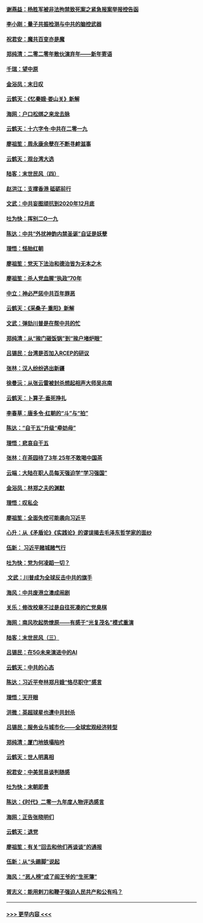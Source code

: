 #### [谢燕益：杨胜军被非法拘禁致死案之紧急报案举报控告函](../pages/nsc993/n11756134.md?t=01011055) 
#### [李小刚：量子共振检测与中共的脑控武器](../pages/nsc993/n11754518.md?t=01011055) 
#### [祝君安：魔共百变亦是魔](../pages/nsc993/n11754469.md?t=01011055) 
#### [郑纯清：二零二零年散伙演弃年——新年寄语](../pages/nsc993/n11754195.md?t=01011055) 
#### [千瑞：望中原](../pages/nsc993/n11754159.md?t=01011055) 
#### [金浴凤：末日叹](../pages/nsc993/n11752359.md?t=01011055) 
#### [云鹤天：《忆秦娥‧娄山关》新解](../pages/nsc993/n11752348.md?t=01011055) 
#### [海网：户口松绑之来龙去脉](../pages/nsc993/n11752328.md?t=01011055) 
#### [云鹤天：十六字令‧中共在二零一九](../pages/nsc993/n11752305.md?t=01011055) 
#### [廖祖笙：周永康余孽在不断寻衅滋事](../pages/nsc993/n11751013.md?t=01011055) 
#### [云鹤天：观台湾大选](../pages/nsc993/n11751007.md?t=01011055) 
#### [陆客：末世民风（四）](../pages/nsc993/n11749203.md?t=01011055) 
#### [赵洪江：支撑香港 砥砺前行](../pages/nsc993/n11748482.md?t=01011055) 
#### [文武：中共妄图顽抗到2020年12月底](../pages/nsc993/n11748446.md?t=01011055) 
#### [吐为快：挥别二O一九](../pages/nsc993/n11748411.md?t=01011055) 
#### [陈达：中共“外扰神韵内禁圣诞”自证是妖孽](../pages/nsc993/n11748226.md?t=01011055) 
#### [理悟：怪胎红朝](../pages/nsc993/n11748206.md?t=01011055) 
#### [廖祖笙：党天下法治和德治皆为无本之木](../pages/nsc993/n11748135.md?t=01011055) 
#### [廖祖笙：杀人党血腥“执政”70年](../pages/nsc993/n11745144.md?t=01011055) 
#### [中立：神必严惩中共百年罪恶](../pages/nsc993/n11744970.md?t=01011055) 
#### [云鹤天：《采桑子‧重阳》新解](../pages/nsc993/n11744948.md?t=01011055) 
#### [文武：弹劾川普是在帮中共的忙](../pages/nsc993/n11744758.md?t=01011055) 
#### [郑纯清：从“挨门砸饭锅”到“挨户堵炉眼”](../pages/nsc993/n11744745.md?t=01011055) 
#### [吕锡民：台湾是否加入RCEP的研议](../pages/nsc993/n11744701.md?t=01011055) 
#### [张林：汉人纷纷逃出新疆](../pages/nsc993/n11743530.md?t=01011055) 
#### [徐曼沅：从张云雷被封杀想起相声大师吴兆南](../pages/nsc993/n11741816.md?t=01011055) 
#### [云鹤天：卜算子‧垂死挣扎](../pages/nsc993/n11739956.md?t=01011055) 
#### [李春草：唐多令‧红朝的“斗”与“拍”](../pages/nsc993/n11739830.md?t=01011055) 
#### [陈达：“自干五”升级“牵妨母”](../pages/nsc993/n11739724.md?t=01011055) 
#### [理悟：悲哀自干五](../pages/nsc993/n11739547.md?t=01011055) 
#### [张林：在茶园待了3年 25年不敢喝中国茶](../pages/nsc993/n11739240.md?t=01011055) 
#### [云端：大陆在职人员每天强迫学“学习强国”](../pages/nsc993/n11738735.md?t=01011055) 
#### [金浴凤：林郑之夫的渊默](../pages/nsc993/n11737735.md?t=01011055) 
#### [理悟：叹私企](../pages/nsc993/n11737715.md?t=01011055) 
#### [廖祖笙：全面失控可能袭向习近平](../pages/nsc993/n11737704.md?t=01011055) 
#### [心升：从《矛盾论》《实践论》的谬误揭去毛泽东哲学家的面纱](../pages/nsc993/n11736962.md?t=01011055) 
#### [伍新： 习近平赌城赌气行](../pages/nsc993/n11736929.md?t=01011055) 
#### [吐为快：党为何凌蹈一切？](../pages/nsc993/n11736915.md?t=01011055) 
#### [ 文武：川普成为全球反击中共的旗手](../pages/nsc993/n11736882.md?t=01011055) 
#### [海风：中共废港立澳成闹剧](../pages/nsc993/n11735857.md?t=01011055) 
#### [关乐：修改校章不过是自往死凑的亡党臭棋](../pages/nsc993/n11735097.md?t=01011055) 
#### [海网：南风吹起势燎原——有感于“光复茂名”模式重演](../pages/nsc993/n11732308.md?t=01011055) 
#### [陆客：末世民风（三）](../pages/nsc993/n11732211.md?t=01011055) 
#### [吕锡民：在5G未来演进中的AI](../pages/nsc993/n11730010.md?t=01011055) 
#### [云鹤天：中共的心态](../pages/nsc993/n11729906.md?t=01011055) 
#### [陈达：习近平夸林郑月娥“恪尽职守”感言](../pages/nsc993/n11729881.md?t=01011055) 
#### [理悟：天开眼](../pages/nsc993/n11729699.md?t=01011055) 
#### [洪微：英超球星也遭中共封杀](../pages/nsc993/n11727243.md?t=01011055) 
#### [吕锡民：服务业与城市化——全球宏观经济转型](../pages/nsc993/n11725845.md?t=01011055) 
#### [郑纯清：厦门地铁塌陷吟](../pages/nsc993/n11725813.md?t=01011055) 
#### [云鹤天：世人明真相](../pages/nsc993/n11725621.md?t=01011055) 
#### [祝君安：中美贸易谈判随感](../pages/nsc993/n11725609.md?t=01011055) 
#### [吐为快：末朝即景](../pages/nsc993/n11723365.md?t=01011055) 
#### [陈达：《时代》二零一九年度人物评选感言](../pages/nsc993/n11723337.md?t=01011055) 
#### [海网：正告张晓明们](../pages/nsc993/n11723228.md?t=01011055) 
#### [云鹤天：退党](../pages/nsc993/n11723056.md?t=01011055) 
#### [廖祖笙：有关“回去和他们再谈谈”的通报](../pages/nsc993/n11722442.md?t=01011055) 
#### [伍新：从“头踢脚”说起](../pages/nsc993/n11722429.md?t=01011055) 
#### [海风：“恶人榜”成了阎王爷的“生死簿”](../pages/nsc993/n11722272.md?t=01011055) 
#### [胥志义：能用剌刀和鞭子强迫人民共产和公有吗？](../pages/nsc993/n11720569.md?t=01011055) 

----
#### [ >>> 更早内容 <<< ](../indexes/nsc993-earlier.md)
